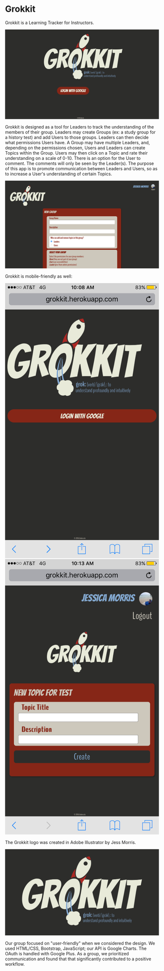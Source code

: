 # Grokkit
Grokkit is a Learning Tracker for Instructors.

![](images/desktop_homepage.png)

Grokkit is designed as a tool for Leaders to track the understanding of the members of their group. Leaders may create Groups (ex: a study group for a history test) and add Users to those groups. Leaders can then decide what permissions Users have. A Group may have multiple Leaders, and, depending on the permissions chosen, Users and Leaders can create Topics within the Group. Users may then click on a Topic and rate their understanding on a scale of 0-10. There is an option for the User to comment. The comments will only be seen by the Leader(s). The purpose of this app is to promote communication between Leaders and Users, so as to increase a User's understanding of certain Topics.

![](images/desktop_newgroup.png)

Grokkit is mobile-friendly as well:

![](images/mobile_homepg.png)
![](images/newtopic.png)

The Grokkit logo was created in Adobe Illustrator by Jess Morris.

![](images/logo.png)

Our group focused on "user-friendly" when we considered the design. We used HTML/CSS, Bootstrap, JavaScript; our API is Google Charts. The OAuth is handled with Google Plus. As a group, we prioritized communication and found that that significantly contributed to a positive workflow.
